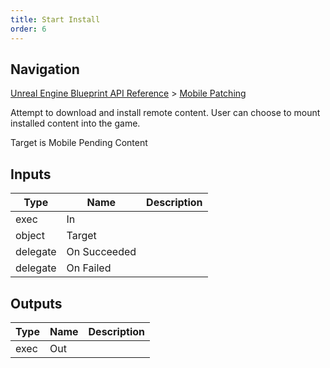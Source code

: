 ```yaml
---
title: Start Install
order: 6
---
```

## Navigation

[Unreal Engine Blueprint API Reference](https://dev.epicgames.com/documentation/en-us/unreal-engine/BlueprintAPI) > [Mobile Patching](https://dev.epicgames.com/documentation/en-us/unreal-engine/BlueprintAPI/MobilePatching)

Attempt to download and install remote content.
User can choose to mount installed content into the game.

Target is Mobile Pending Content

## Inputs

| Type | Name | Description |
| --- | --- | --- |
| exec | In |  |
| object | Target |  |
| delegate | On Succeeded |  |
| delegate | On Failed |  |

## Outputs

| Type | Name | Description |
| --- | --- | --- |
| exec | Out |  |
